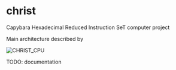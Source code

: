 # christ
Capybara Hexadecimal Reduced Instruction SeT computer project

Main architecture described by

![CHRIST_CPU](https://github.com/user-attachments/assets/d88cb6b4-ad36-404d-b5dc-7ef13f106c56)

TODO: documentation
